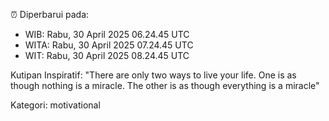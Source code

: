 ⏰ Diperbarui pada:
- WIB: Rabu, 30 April 2025 06.24.45 UTC
- WITA: Rabu, 30 April 2025 07.24.45 UTC
- WIT: Rabu, 30 April 2025 08.24.45 UTC

Kutipan Inspiratif:
"There are only two ways to live your life. One is as though nothing is a miracle. The other is as though everything is a miracle"


Kategori: motivational

